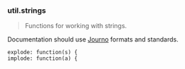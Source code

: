 ### util.strings

> Functions for working with strings.

Documentation should use [Journo](https://github.com/jashkenas/journo) formats and standards.

    explode: function(s) {
    implode: function(a) {

